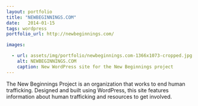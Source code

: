 ```yaml
---
layout: portfolio
title: "NEWBEGINNINGS.COM"
date:   2014-01-15
tags: wordpress
portfolio_url: http://newbeginnings.com/

images:

  - url: assets/img/portfolio/newbeginnings.com-1366x1073-cropped.jpg
    alt: NEWBEGINNINGS.COM
    caption: New WordPress site for the New Beginnings project
---
```


The New Beginnings Project is an organization that works to end human trafficking. Designed and built using WordPress, this site features information about human trafficking and resources to get involved. 